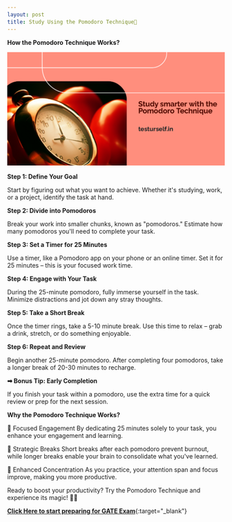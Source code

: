 ```yaml
---
layout: post
title: Study Using the Pomodoro Technique🍅
---
```


**How the Pomodoro Technique Works?**

![image](/assets/images/pomodaro.png)

**Step 1: Define Your Goal**

Start by figuring out what you want to achieve. Whether it's studying, work, or a project, identify the task at hand.

**Step 2: Divide into Pomodoros**

Break your work into smaller chunks, known as "pomodoros." Estimate how many pomodoros you'll need to complete your task.

**Step 3: Set a Timer for 25 Minutes**

Use a timer, like a Pomodoro app on your phone or an online timer. Set it for 25 minutes – this is your focused work time.

**Step 4: Engage with Your Task**

During the 25-minute pomodoro, fully immerse yourself in the task. Minimize distractions and jot down any stray thoughts.

**Step 5: Take a Short Break**

Once the timer rings, take a 5-10 minute break. Use this time to relax – grab a drink, stretch, or do something enjoyable.

**Step 6: Repeat and Review**

Begin another 25-minute pomodoro. After completing four pomodoros, take a longer break of 20-30 minutes to recharge.

**➡ Bonus Tip: Early Completion**

If you finish your task within a pomodoro, use the extra time for a quick review or prep for the next session.

**Why the Pomodoro Technique Works?**

📍 Focused Engagement
By dedicating 25 minutes solely to your task, you enhance your engagement and learning.

📍 Strategic Breaks
Short breaks after each pomodoro prevent burnout, while longer breaks enable your brain to consolidate what you've learned.

📍 Enhanced Concentration
As you practice, your attention span and focus improve, making you more productive.

Ready to boost your productivity? Try the Pomodoro Technique and experience its magic! 🍅💪 

[**Click Here to start preparing for GATE Exam**](https://www.testurself.in){:target="_blank"}

